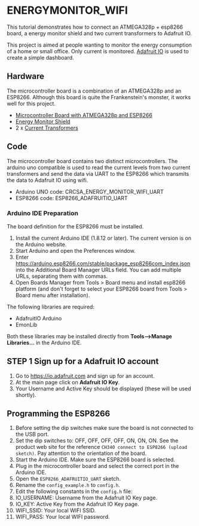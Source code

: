 # ENERGYMONITOR_WIFI
This tutorial demonstrates how to connect an ATMEGA328p + esp8266 board, a energy monitor shield and two current transformers to Adafruit IO.

This project is aimed at people wanting to monitor the energy consumption of a home or small office. Only current is monitored. [Adafruit IO](https://io.adafruit.com/) is used to create a simple dashboard.

## Hardware
The microcontroller board is a combination of an ATMEGA328p and an ESP8266. Although this board is quite the Frankenstein's monster, it works well for this project.

* [Microcontroller Board with ATMEGA328p and ESP8266](https://www.crcibernetica.com/uno-atmega328p-esp8266-usb-ttl-ch340g/)
* [Energy Monitor Shield](https://www.crcibernetica.com/energy-monitor-shield-v0-2/)
* 2 x [Current Transformers](https://www.crcibernetica.com/non-invasive-ac-current-sensor-sct-013-100a-max/)

## Code
The microcontroller board contains two distinct microcontrollers. The arduino uno compatible is used to read the current levels from two current transformers and send the data via UART to the ESP8266 which transmits the data to Adafruit IO using wifi.

* Arduino UNO code: CRCSA_ENERGY_MONITOR_WIFI_UART
* ESP8266 code: ESP8266_ADAFRUITIO_UART

### Arduino IDE Preparation
The board definition for the ESP8266 must be installed.

1. Install the current Arduino IDE (1.8.12 or later). The current version is on the Arduino website.
1. Start Arduino and open the Preferences window.
1. Enter https://arduino.esp8266.com/stable/package_esp8266com_index.json into the Additional Board Manager URLs field. You can add multiple URLs, separating them with commas.
1. Open Boards Manager from Tools > Board menu and install esp8266 platform (and don't forget to select your ESP8266 board from Tools > Board menu after installation).

The following libraries are required:
* AdafruitIO Arduino
* EmonLib

Both these libraries may be installed directly from **Tools-->Manage Libraries...** in the Arduino IDE.

## STEP 1 Sign up for a Adafruit IO account
1. Go to https://io.adafruit.com and sign up for an account.
1. At the main page click on **Adafruit IO Key**.
1. Your Username and Active Key should be displayed (these will be used shortly).

## Programming the ESP8266
1. Before setting the dip switches make sure the board is not connected to the USB port.
1. Set the dip switches to: OFF, OFF, OFF, OFF, ON, ON, ON. See the product web site for the reference `CH340 connect to ESP8266 (upload sketch)`. Pay attention to the orientation of the board.
1. Start the Arduino IDE. Make sure the ESP8266 board is selected.
1. Plug in the microcontroller board and select the correct port in the Arduino IDE.
1. Open the `ESP8266_ADAFRUITIO_UART` sketch.
1. Rename the `config_example.h` to `config.h`.
1. Edit the following constants in the `config.h` file: 
  1. IO_USERNAME: Username from the Adafruit IO Key page.
  1. IO_KEY: Active Key from the Adafruit IO Key page.
  1. WIFI_SSID: Your local WIFI SSID.
  1. WIFI_PASS: Your local WIFI password.

